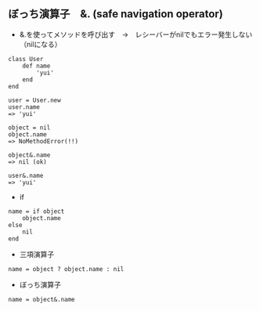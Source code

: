 ## ぼっち演算子　&. (safe navigation operator)
- &.を使ってメソッドを呼び出す　→　レシーバーがnilでもエラー発生しない（nilになる）

```
class User
    def name
        'yui'
    end
end

user = User.new
user.name
=> 'yui'

object = nil
object.name
=> NoMethodError(!!)

object&.name
=> nil (ok)

user&.name
=> 'yui'
```



- if
```
name = if object
    object.name
else 
    nil
end
```

- 三項演算子
```
name = object ? object.name : nil
```

- ぼっち演算子
```
name = object&.name
```

